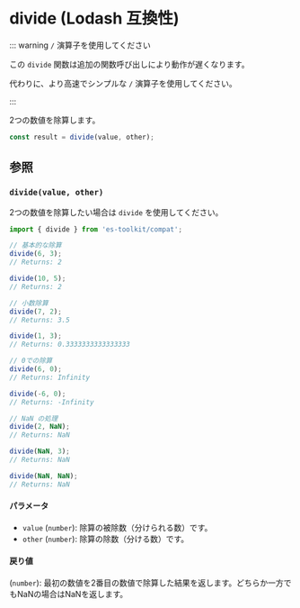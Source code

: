 # divide (Lodash 互換性)

::: warning `/` 演算子を使用してください

この `divide` 関数は追加の関数呼び出しにより動作が遅くなります。

代わりに、より高速でシンプルな `/` 演算子を使用してください。

:::

2つの数値を除算します。

```typescript
const result = divide(value, other);
```

## 参照

### `divide(value, other)`

2つの数値を除算したい場合は `divide` を使用してください。

```typescript
import { divide } from 'es-toolkit/compat';

// 基本的な除算
divide(6, 3);
// Returns: 2

divide(10, 5);
// Returns: 2

// 小数除算
divide(7, 2);
// Returns: 3.5

divide(1, 3);
// Returns: 0.3333333333333333

// 0での除算
divide(6, 0);
// Returns: Infinity

divide(-6, 0);
// Returns: -Infinity

// NaN の処理
divide(2, NaN);
// Returns: NaN

divide(NaN, 3);
// Returns: NaN

divide(NaN, NaN);
// Returns: NaN
```

#### パラメータ

- `value` (`number`): 除算の被除数（分けられる数）です。
- `other` (`number`): 除算の除数（分ける数）です。

#### 戻り値

(`number`): 最初の数値を2番目の数値で除算した結果を返します。どちらか一方でもNaNの場合はNaNを返します。
